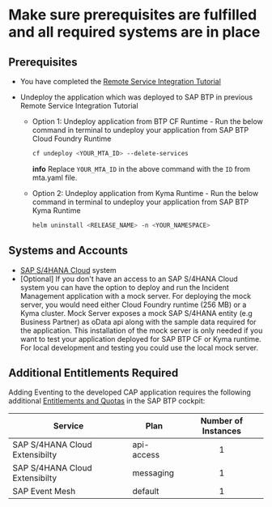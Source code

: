 # Make sure prerequisites are fulfilled and all required systems are in place

## Prerequisites
* You have completed the [Remote Service Integration Tutorial](../../remote-service/README.md)

* Undeploy the application which was deployed to SAP BTP in previous Remote Service Integration Tutorial
    - Option 1: Undeploy application from BTP CF Runtime - Run the below command in terminal to undeploy your application from SAP BTP Cloud Foundry Runtime

        ```sh
        cf undeploy <YOUR_MTA_ID> --delete-services
        ```
        **info**
        Replace `YOUR_MTA_ID` in the above command with the `ID` from mta.yaml file.

    - Option 2: Undeploy application from Kyma Runtime - Run the below command in terminal to undeploy your application from SAP BTP Kyma Runtime

        ```sh
        helm uninstall <RELEASE_NAME> -n <YOUR_NAMESPACE>
        ```

## Systems and Accounts

* [SAP S/4HANA Cloud](https://www.sap.com/products/erp/s4hana.html) system 
* [Optional] If you don't have an access to an SAP S/4HANA Cloud system you can have the option to deploy and run the Incident Management application with a mock server. For deploying the mock server, you would need either Cloud Foundry runtime (256 MB) or a Kyma cluster. Mock Server exposes a mock SAP S/4HANA entity (e.g Business Partner) as oData api  along with the sample data required for the application. This installation of the mock server is only needed if you want to test your application deployed for SAP BTP CF or Kyma runtime. For local development and  testing you could use the local mock server.

## Additional Entitlements Required

Adding Eventing to the developed CAP application requires the following additional [Entitlements and Quotas](https://help.sap.com/products/BTP/65de2977205c403bbc107264b8eccf4b/00aa2c23479d42568b18882b1ca90d79.html?locale=en-US) in the SAP BTP cockpit:

| Service                           | Plan       | Number of Instances |
|-----------------------------------|------------|:-------------------:|
| SAP S/4HANA Cloud Extensibilty | api-access | 1 |
| SAP S/4HANA Cloud Extensibilty | messaging | 1 |
| SAP Event Mesh| default | 1 |









